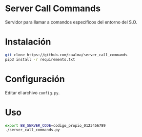 # Server Call Commands

Servidor para llamar a comandos específicos del entorno del S.O.


# Instalación

```bash
git clone https://github.com/caalma/server_call_commands
pip3 install -r requirements.txt
```

# Configuración

Editar el archivo `config.py`.

# Uso

```bash
export BB_SERVER_CODE=codigo_propio_0123456789
./server_call_commands.py
```
